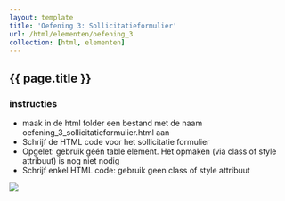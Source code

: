 ```yaml
---
layout: template
title: 'Oefening 3: Sollicitatieformulier'
url: /html/elementen/oefening_3
collection: [html, elementen]
---
```


## {{ page.title }}

<div class="highlight">
    <h3>instructies</h3>
    <ul>
        <li>maak in de html folder een bestand met de naam oefening_3_sollicitatieformulier.html aan</li>
        <li>Schrijf de HTML code voor het sollicitatie formulier</li>
        <li>Opgelet: gebruik géén table element. Het opmaken (via class of style attribuut) is nog niet nodig</li>
        <li>Schrijf enkel HTML code: gebruik geen class of style attribuut</li>
    </ul>
</div>
 
<img class="shadow center" src="{{ '/html/elementen/images/oefening_3.png' | relative_url}}" />